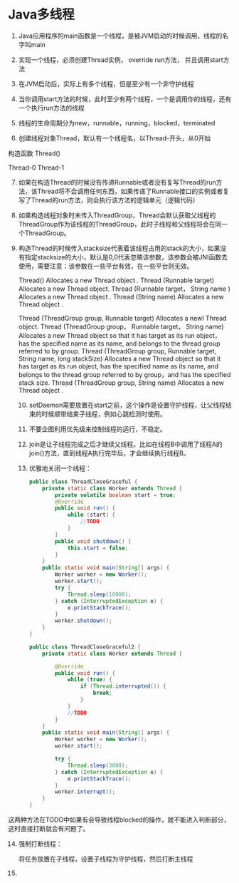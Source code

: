 # Java多线程

1. Java应用程序的main函数是一个线程，是被JVM启动的时候调用，线程的名字叫main

2. 实现一个线程，必须创建Thread实例， override run方法， 并且调用start方法

3. 在JVM启动后，实际上有多个线程，但是至少有一个非守护线程

4. 当你调用start方法的时候，此时至少有两个线程，一个是调用你的线程，还有一个执行run方法的线程

5. 线程的生命周期分为new，runnable，running，blocked，terminated

6. 创建线程对象Thread，默认有一个线程名，以Thread-开头，从0开始

  构造函数 Thread()

  Thread-0  Thread-1

7. 如果在构造Thread的时候没有传递Runnable或者没有复写Thread的run方法，该Thread将不会调用任何东西，如果传递了Runnable接口的实例或者复写了Thread的run方法，则会执行该方法的逻辑单元（逻辑代码）

8. 如果构造线程对象时未传入ThreadGroup，Thread会默认获取父线程的ThreadGroup作为该线程的ThreadGroup，此时子线程和父线程将会在同一个ThreadGroup。

9. 构造Thread的时候传入stacksize代表着该线程占用的stack的大小，如果没有指定stacksize的大小，默认是0,0代表忽略该参数，该参数会被JNI函数去使用，需要注意：该参数在一些平台有效，在一些平台则无效。

   Thread()
   Allocates a new Thread object .
   Thread (Runnable target)
   Allocates a new Thread object.
   Thread (Runnable target， String name )
   Allocates a new Thread object .
   Thread (String name)
   Allocates a new Thread object .

   Thread (ThreadGroup group, Runnable target)
   Allocates a newI Thread object.
   Thread (ThreadGroup group， Runnable target， String name)
   Allocates a new Thread object so that it has target as its run object， has the specified name as its name, and belongs to the thread group referred to by group.
   Thread (ThreadGroup group, Runnable target, String name,
   long stackSize)
   Allocates a new Thread object so that it has target as
   its run object, has the specified name as its name, and belongs to the thread group referred to by group，and has the specified stack size.
   Thread (ThreadGroup group, String name)
   Allocates a new Thread object .

   10. setDaemon需要放置在start之前，这个操作是设置守护线程，让父线程结束的时候顺带结束子线程，例如心跳检测时使用。

   11. 不要企图利用优先级来控制线程的运行，不稳定。

   12. join是让子线程完成之后才继续父线程。比如在线程B中调用了线程A的join()方法，直到线程A执行完毕后，才会继续执行线程B。

   13. 优雅地关闭一个线程：

       ```java
       public class ThreadCloseGraceful {
           private static class Worker extends Thread {
               private volatile boolean start = true;
               @Override
               public void run() {
                   while (start) {
                       //TODO
                   }
               }
               public void shutdown() {
                   this.start = false;
               }
           }
           public static void main(String[] args) {
               Worker worker = new Worker();
               worker.start();
               try {
                   Thread.sleep(10000);
               } catch (InterruptedException e) {
                   e.printStackTrace();
               }
               worker.shutdown();
           }
       }
       ```

       ```java
       public class ThreadCloseGraceful2 {
           private static class Worker extends Thread {
       
               @Override
               public void run() {
                   while (true) {
                       if (Thread.interrupted()) {
                           break;
                       }
                   }
                   //TODO
               }
           }
           public static void main(String[] args) {
               Worker worker = new Worker();
               worker.start();
       
               try {
                   Thread.sleep(3000);
               } catch (InterruptedException e) {
                   e.printStackTrace();
               }
               worker.interrupt();
           }
       }
       ```

这两种方法在TODO中如果有会导致线程blocked的操作，就不能进入判断部分，这时直接打断就会有问题了。

14. 强制打断线程：

    将任务放置在子线程，设置子线程为守护线程，然后打断主线程

15. 

